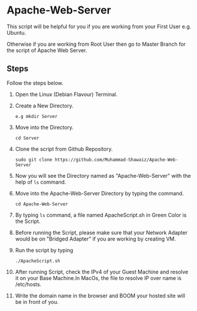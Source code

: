 # Apache-Web-Server

This script will be helpful for you if you are working from your First User e.g. Ubuntu.

Otherwise if you are working from Root User then go to Master Branch for the script of Apache Web Server.

<h2> Steps </h2>

Follow the steps below.

1. Open the Linux (Debian Flavour) Terminal.

2. Create a New Directory.

   `e.g mkdir Server`
  
3. Move into the Directory.

   `cd Server`
   
4. Clone the script from Github Repository.

    `sudo git clone https://github.com/Muhammad-Shawaiz/Apache-Web-Server`
    
5. Now you will see the Directory named as "Apache-Web-Server" with the help of `ls` command.

6. Move into the Apache-Web-Server Directory by typing the command.

   `cd Apache-Web-Server`
   
7. By typing `ls` command, a file named ApacheScript.sh in Green Color is the Script.

8. Before running the Script, please make sure that your Network Adapter would be on "Bridged Adapter" if you are working by creating VM.

9. Run the script by typing 

    `./ApacheScript.sh`
    
10. After running Script, check the IPv4 of your Guest Machine and resolve it on your Base Machine.In MacOs, the file to resolve IP over name is /etc/hosts. 

11. Write the domain name in the browser and BOOM your hosted site will be in front of you.
   

    
  
